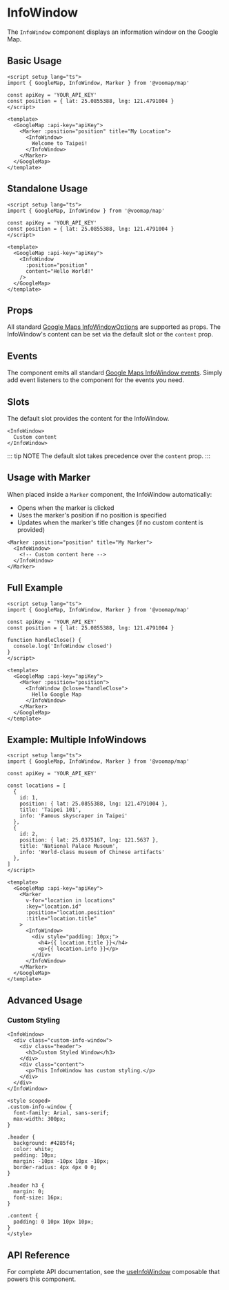 # InfoWindow

The `InfoWindow` component displays an information window on the Google Map.

## Basic Usage

```vue
<script setup lang="ts">
import { GoogleMap, InfoWindow, Marker } from '@voomap/map'

const apiKey = 'YOUR_API_KEY'
const position = { lat: 25.0855388, lng: 121.4791004 }
</script>

<template>
  <GoogleMap :api-key="apiKey">
    <Marker :position="position" title="My Location">
      <InfoWindow>
        Welcome to Taipei!
      </InfoWindow>
    </Marker>
  </GoogleMap>
</template>
```

## Standalone Usage

```vue
<script setup lang="ts">
import { GoogleMap, InfoWindow } from '@voomap/map'

const apiKey = 'YOUR_API_KEY'
const position = { lat: 25.0855388, lng: 121.4791004 }
</script>

<template>
  <GoogleMap :api-key="apiKey">
    <InfoWindow
      :position="position"
      content="Hello World!"
    />
  </GoogleMap>
</template>
```

## Props

All standard [Google Maps InfoWindowOptions](https://developers.google.com/maps/documentation/javascript/reference/info-window#InfoWindowOptions) are supported as props. The InfoWindow's content can be set via the default slot or the `content` prop.

## Events

The component emits all standard [Google Maps InfoWindow events](https://developers.google.com/maps/documentation/javascript/reference/info-window#InfoWindow-Events). Simply add event listeners to the component for the events you need.

## Slots

The default slot provides the content for the InfoWindow.

```vue
<InfoWindow>
  Custom content
</InfoWindow>
```

::: tip NOTE
The default slot takes precedence over the `content` prop.
:::

## Usage with Marker

When placed inside a `Marker` component, the InfoWindow automatically:

- Opens when the marker is clicked
- Uses the marker's position if no position is specified
- Updates when the marker's title changes (if no custom content is provided)

```vue
<Marker :position="position" title="My Marker">
  <InfoWindow>
    <!-- Custom content here -->
  </InfoWindow>
</Marker>
```

## Full Example

```vue
<script setup lang="ts">
import { GoogleMap, InfoWindow, Marker } from '@voomap/map'

const apiKey = 'YOUR_API_KEY'
const position = { lat: 25.0855388, lng: 121.4791004 }

function handleClose() {
  console.log('InfoWindow closed')
}
</script>

<template>
  <GoogleMap :api-key="apiKey">
    <Marker :position="position">
      <InfoWindow @close="handleClose">
        Hello Google Map
      </InfoWindow>
    </Marker>
  </GoogleMap>
</template>
```

## Example: Multiple InfoWindows

```vue
<script setup lang="ts">
import { GoogleMap, InfoWindow, Marker } from '@voomap/map'

const apiKey = 'YOUR_API_KEY'

const locations = [
  {
    id: 1,
    position: { lat: 25.0855388, lng: 121.4791004 },
    title: 'Taipei 101',
    info: 'Famous skyscraper in Taipei'
  },
  {
    id: 2,
    position: { lat: 25.0375167, lng: 121.5637 },
    title: 'National Palace Museum',
    info: 'World-class museum of Chinese artifacts'
  },
]
</script>

<template>
  <GoogleMap :api-key="apiKey">
    <Marker
      v-for="location in locations"
      :key="location.id"
      :position="location.position"
      :title="location.title"
    >
      <InfoWindow>
        <div style="padding: 10px;">
          <h4>{{ location.title }}</h4>
          <p>{{ location.info }}</p>
        </div>
      </InfoWindow>
    </Marker>
  </GoogleMap>
</template>
```

## Advanced Usage

### Custom Styling

```vue
<InfoWindow>
  <div class="custom-info-window">
    <div class="header">
      <h3>Custom Styled Window</h3>
    </div>
    <div class="content">
      <p>This InfoWindow has custom styling.</p>
    </div>
  </div>
</InfoWindow>

<style scoped>
.custom-info-window {
  font-family: Arial, sans-serif;
  max-width: 300px;
}

.header {
  background: #4285f4;
  color: white;
  padding: 10px;
  margin: -10px -10px 10px -10px;
  border-radius: 4px 4px 0 0;
}

.header h3 {
  margin: 0;
  font-size: 16px;
}

.content {
  padding: 0 10px 10px 10px;
}
</style>
```

## API Reference

For complete API documentation, see the [useInfoWindow](/reference/composables/use-info-window) composable that powers this component.
